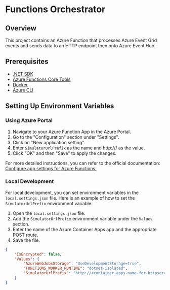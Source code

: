 # Functions Orchestrator

## Overview

This project contains an Azure Function that processes Azure Event Grid events and sends data to an HTTP endpoint then onto Azure Event Hub.

## Prerequisites

- [.NET SDK](https://dotnet.microsoft.com/download)
- [Azure Functions Core Tools](https://docs.microsoft.com/en-us/azure/azure-functions/functions-run-local)
- [Docker](https://www.docker.com/get-started)
- [Azure CLI](https://docs.microsoft.com/en-us/cli/azure/install-azure-cli)

## Setting Up Environment Variables

### Using Azure Portal

1. Navigate to your Azure Function App in the Azure Portal.
2. Go to the "Configuration" section under "Settings".
3. Click on "New application setting".
4. Enter `SimulatorUrlPrefix` as the name and http://<container-apps-name-for-httpserver>/<post-route> as the value.
5. Click "OK" and then "Save" to apply the changes.

For more detailed instructions, you can refer to the official documentation: [Configure app settings for Azure Functions.](https://learn.microsoft.com/en-us/azure/azure-functions/functions-how-to-use-azure-function-app-settings?tabs=azure-portal%2Cto-premium)

### Local Development

For local development, you can set environment variables in the `local.settings.json` file. Here is an example of how to set the `SimulatorUrlPrefix` environment variable:

1. Open the `local.settings.json` file.
2. Add the `SimulatorUrlPrefix` environment variable under the `Values` section.
3. Enter the name of the Azure Container Apps app and the appropriate POST route. 
4. Save the file.

```json
{
    "IsEncrypted": false,
    "Values": {
        "AzureWebJobsStorage": "UseDevelopmentStorage=true",
        "FUNCTIONS_WORKER_RUNTIME": "dotnet-isolated",
        "SimulatorUrlPrefix": "http://<container-apps-name-for-httpserver>/<post-route>"
    }
}
```

